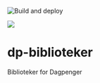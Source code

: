 ![Build and deploy](https://github.com/navikt/dp-biblioteker/workflows/Build%20and%20deploy/badge.svg)

[![](https://jitpack.io/v/navikt/dp-biblioteker.svg)](https://jitpack.io/#navikt/dp-biblioteker)

# dp-biblioteker
Biblioteker for Dagpenger 

